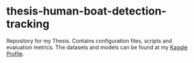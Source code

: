 # thesis-human-boat-detection-tracking
Repository for my Thesis. Contains configuration files, scripts and evaluation metrics. The datasets and models can be found at my [Kaggle Profile](https://www.kaggle.com/tomascccluis).
